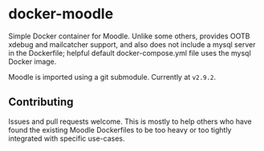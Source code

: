 # docker-moodle
Simple Docker container for Moodle. Unlike some others, provides OOTB xdebug and mailcatcher support,
and also does not include a mysql server in the Dockerfile; helpful default docker-compose.yml file uses 
the mysql Docker image.

Moodle is imported using a git submodule. Currently at `v2.9.2`.

## Contributing
Issues and pull requests welcome. This is mostly to help others who have found the existing Moodle Dockerfiles
to be too heavy or too tightly integrated with specific use-cases.
